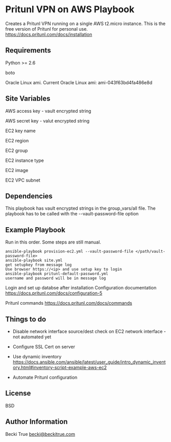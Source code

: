 Pritunl VPN on AWS Playbook
=========

Creates a Pritunl VPN running on a single AWS t2.micro instance. This is the free version of Pritunl for personal use.
https://docs.pritunl.com/docs/installation

Requirements
------------    

Python >= 2.6

boto

Oracle Linux ami. Current Oracle Linux ami: ami-043f63bd4fa486e8d

Site Variables
--------------

AWS access key - vault encrypted string

AWS secret key - valut encrypted string

EC2 key name

EC2 region

EC2 group

EC2 instance type

EC2 image

EC2 VPC subnet

Dependencies
------------

This playbook has vault encrypted strings in the group_vars/all file. The playbook has to be called with the --vault-password-file option

Example Playbook
----------------

Run in this order. Some steps are still manual.

    ansible-playbook provision-ec2.yml --vault-password-file </path/vault-password-file>
    ansible-playbook site.yml 
    get setupkey from message log
    Use browser https://<ip> and use setup key to login
    ansible-playbook pritunl-default-password.yml
    username and password will be in message log

Login and set up databse after installation
Configuration documentation 
https://docs.pritunl.com/docs/configuration-5

Pritunl commands 
https://docs.pritunl.com/docs/commands


Things to do
----------------
* Disable network interface source/dest check on EC2 network interface - not automated yet

* Configure SSL Cert on server

* Use dynamic inventory
https://docs.ansible.com/ansible/latest/user_guide/intro_dynamic_inventory.html#inventory-script-example-aws-ec2
* Automate Pritunl configuration

License
-------

BSD

Author Information
------------------

Becki True
becki@beckitrue.com
